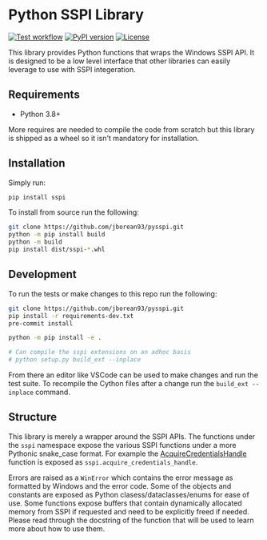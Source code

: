 # Python SSPI Library

[![Test workflow](https://github.com/jborean93/pysspi/actions/workflows/ci.yml/badge.svg)](https://github.com/jborean93/pysspi/actions/workflows/ci.yml)
[![PyPI version](https://badge.fury.io/py/sspi.svg)](https://badge.fury.io/py/sspi)
[![License](https://img.shields.io/badge/license-MIT-blue.svg)](https://github.com/jborean93/pysspi/blob/main/LICENSE)

This library provides Python functions that wraps the Windows SSPI API.
It is designed to be a low level interface that other libraries can easily leverage to use with SSPI integeration.

## Requirements

* Python 3.8+

More requires are needed to compile the code from scratch but this library is shipped as a wheel so it isn't mandatory for installation.

## Installation

Simply run:

```bash
pip install sspi
```

To install from source run the following:

```bash
git clone https://github.com/jborean93/pysspi.git
python -m pip install build
python -m build
pip install dist/sspi-*.whl
```

## Development

To run the tests or make changes to this repo run the following:

```bash
git clone https://github.com/jborean93/pysspi.git
pip install -r requirements-dev.txt
pre-commit install

python -m pip install -e .

# Can compile the sspi extensions on an adhoc basis
# python setup.py build_ext --inplace
```

From there an editor like VSCode can be used to make changes and run the test suite.
To recompile the Cython files after a change run the `build_ext --inplace` command.

## Structure

This library is merely a wrapper around the SSPI APIs.
The functions under the `sspi` namespace expose the various SSPI functions under a more Pythonic snake_case format.
For example the [AcquireCredentialsHandle](https://learn.microsoft.com/en-us/windows/win32/secauthn/acquirecredentialshandle--general) function is exposed as `sspi.acquire_credentials_handle`.

Errors are raised as a `WinError` which contains the error message as formatted by Windows and the error code.
Some of the objects and constants are exposed as Python clasess/dataclasses/enums for ease of use.
Some functions expose buffers that contain dynamically allocated memory from SSPI if requested and need to be explicitly freed if needed.
Please read through the docstring of the function that will be used to learn more about how to use them.
